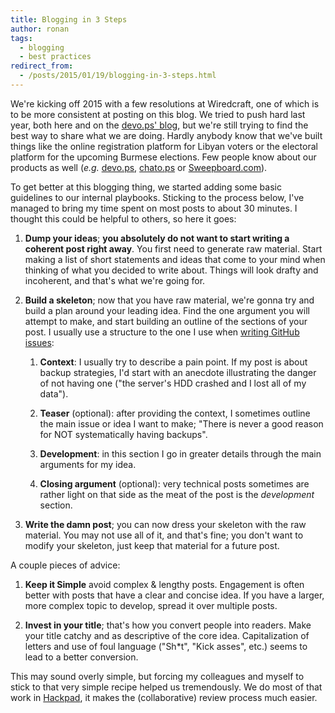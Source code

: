 ```yaml
---
title: Blogging in 3 Steps
author: ronan
tags:
  - blogging
  - best practices
redirect_from:
  - /posts/2015/01/19/blogging-in-3-steps.html
---
```


We're kicking off 2015 with a few resolutions at Wiredcraft, one of which is to be more consistent at posting on this blog. We tried to push hard last year, both here and on the [devo.ps' blog](http://devo.ps/blog), but we're still trying to find the best way to share what we are doing. Hardly anybody know that we've built things like the online registration platform for Libyan voters or the electoral platform for the upcoming Burmese elections. Few people know about our products as well (*e.g.* [devo.ps](http://devo.ps), [chato.ps](http://chato.ps) or [Sweepboard.com](http://sweepboard.com)).

<!--more-->

To get better at this blogging thing, we started adding some basic guidelines to our internal playbooks. Sticking to the process below, I've managed to bring my time spent on most posts to about 30 minutes. I thought this could be helpful to others, so here it goes:

1. **Dump your ideas**; **you absolutely do not want to start writing a coherent post right away**. You first need to generate raw material. Start making a list of short statements and ideas that come to your mind when thinking of what you decided to write about. Things will look drafty and incoherent, and that's what we're going for.

1. **Build a skeleton**; now that you have raw material, we're gonna try and build a plan around your leading idea. Find the one argument you will attempt to make, and start building an outline of the sections of your post. I usually use a structure to the one I use when [writing GitHub issues](http://wiredcraft.com/posts/2014/01/08/how-we-write-our-github-issues.html):

    1. **Context**: I usually try to describe a pain point. If my post is about backup strategies, I'd start with an anecdote illustrating the danger of not having one ("the server's HDD crashed and I lost all of my data").

    1. **Teaser** (optional): after providing the context, I sometimes outline the main issue or idea I want to make; "There is never a good reason for NOT systematically having backups".

    1. **Development**: in this section I go in greater details through the main arguments for my idea.

    1. **Closing argument** (optional): very technical posts sometimes are rather light on that side as the meat of the post is the *development* section.

1. **Write the damn post**; you can now dress your skeleton with the raw material. You may not use all of it, and that's fine; you don't want to modify your skeleton, just keep that material for a future post.

A couple pieces of advice:

1. **Keep it Simple** avoid complex & lengthy posts. Engagement is often better with posts that have a clear and concise idea. If you have a larger, more complex topic to develop, spread it over multiple posts.

1. **Invest in your title**; that's how you convert people into readers. Make your title catchy and as descriptive of the core idea. Capitalization of letters and use of foul language ("Sh*t", "Kick asses", etc.) seems to lead to a better conversion.

This may sound overly simple, but forcing my colleagues and myself to stick to that very simple recipe helped us tremendously. We do most of that work in [Hackpad](http://hackpad), it makes the (collaborative) review process much easier.
